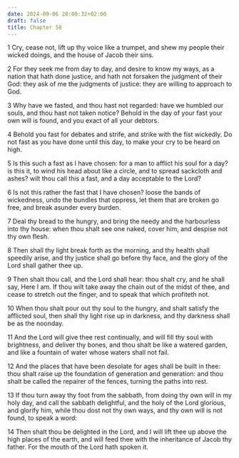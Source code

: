 ```yaml
---
date: 2024-09-06 20:00:32+02:00
draft: false
title: Chapter 58
---
```




1 Cry, cease not, lift up thy voice like a trumpet, and shew my people their wicked doings, and the house of Jacob their sins.

2 For they seek me from day to day, and desire to know my ways, as a nation that hath done justice, and hath not forsaken the judgment of their God: they ask of me the judgments of justice: they are willing to approach to God.

3 Why have we fasted, and thou hast not regarded: have we humbled our souls, and thou hast not taken notice? Behold in the day of your fast your own will is found, and you exact of all your debtors.

4 Behold you fast for debates and strife, and strike with the fist wickedly. Do not fast as you have done until this day, to make your cry to be heard on high.

5 Is this such a fast as I have chosen: for a man to afflict his soul for a day? is this it, to wind his head about like a circle, and to spread sackcloth and ashes? wilt thou call this a fast, and a day acceptable to the Lord?

6 Is not this rather the fast that I have chosen? loose the bands of wickedness, undo the bundles that oppress, let them that are broken go free, and break asunder every burden.

7 Deal thy bread to the hungry, and bring the needy and the harbourless into thy house: when thou shalt see one naked, cover him, and despise not thy own flesh.

8 Then shall thy light break forth as the morning, and thy health shall speedily arise, and thy justice shall go before thy face, and the glory of the Lord shall gather thee up.

9 Then shalt thou call, and the Lord shall hear: thou shalt cry, and he shall say, Here I am. If thou wilt take away the chain out of the midst of thee, and cease to stretch out the finger, and to speak that which profiteth not.

10 When thou shalt pour out thy soul to the hungry, and shalt satisfy the afflicted soul, then shall thy light rise up in darkness, and thy darkness shall be as the noonday.

11 And the Lord will give thee rest continually, and will fill thy soul with brightness, and deliver thy bones, and thou shalt be like a watered garden, and like a fountain of water whose waters shall not fail.

12 And the places that have been desolate for ages shall be built in thee: thou shalt raise up the foundation of generation and generation: and thou shalt be called the repairer of the fences, turning the paths into rest.

13 If thou turn away thy foot from the sabbath, from doing thy own will in my holy day, and call the sabbath delightful, and the holy of the Lord glorious, and glorify him, while thou dost not thy own ways, and thy own will is not found, to speak a word:

14 Then shalt thou be delighted in the Lord, and I will lift thee up above the high places of the earth, and will feed thee with the inheritance of Jacob thy father. For the mouth of the Lord hath spoken it.

